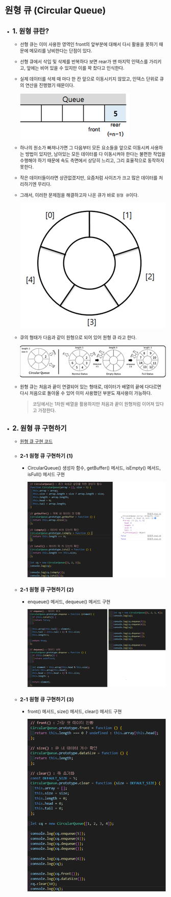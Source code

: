 # 원형 큐 (Circular Queue)

- ## 1. 원형 큐란?

  - 선형 큐는 이미 사용한 영역인 front의 앞부분에 대해서 다시 활용을 못하기 때문에 메모리를 낭비한다는 단점이 있다.

  - 선형 큐에서 삭입 및 삭제를 반복하다 보면 rear가 맨 마지막 인덱스를 가리키고, 앞에는 비어 있을 수 있지만 이를 꽉 찼다고 인식한다.

  - 실제 데이터를 삭제 때 마다 한 칸 앞으로 이동시키지 않았고, 인덱스 단위로 큐의 연산을 진행했기 때문이다.

    ![원형큐](/image/원형큐1.png)

  - 하나의 원소가 빠져나가면 그 다음부터 모든 요소들을 앞으로 이동시켜 사용하는 방법이 있지만, 남아있는 모든 데이터를 다 이동시켜야 한다는 불편한 작업을 수행해야 하기 때문에 속도 측면에서 상당히 느리고, 그리 효율적으로 동작하지 못한다.

  - 작은 데이터들이라면 상관없겠지만, 요즘처럼 사이즈가 크고 많은 데이터를 처리하기엔 무리다.

  - 그래서, 이러한 문제점을 해결하고자 나온 큐가 바로 `원형 큐`이다.

    ![원형큐](/image/원형큐2.png)

  - 큐의 형태가 다음과 같이 원형으로 되어 있어 원형 큐 라고 한다.

    ![원형큐](/image/원형큐3.png)

  - 원형 큐는 처음과 끝이 연결되어 있는 형태로, 데이터가 배열의 끝에 다다르면 다시 처음으로 돌아올 수 있어 이미 사용했던 부분도 재사용이 가능하다.

    > 코딩에서는 1차원 배열을 활용하지만 처음과 끝이 원형처럼 이어져 있다고 가정한다.

- ## 2. 원형 큐 구현하기

  - [원형 큐 구현 코드](https://github.com/gang-min/TIL/blob/main/%EC%9E%90%EB%A3%8C%EA%B5%AC%EC%A1%B0/%EC%9B%90%ED%98%95%ED%81%90.html)

  - ### 2-1 원형 큐 구현하기 (1)

    - CircularQueue() 생성자 함수, getBuffer() 메서드, isEmpty() 메서드, isFull() 메서드 구현

      ![원형큐](/image/원형큐4.png)

  - ### 2-1 원형 큐 구현하기 (2)

    - enqueue() 메서드, dequeue() 메서드 구현

      ![원형큐](/image/원형큐5.png)

  - ### 2-1 원형 큐 구현하기 (3)

    - front() 메서드, size() 메서드, clear() 메서드 구현

      ![원형큐](/image/원형큐6.png)
